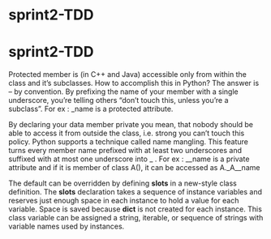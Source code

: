 # sprint2-TDD
# sprint2-TDD
Protected member is (in C++ and Java) accessible only from within the class and it’s subclasses.
How to accomplish this in Python? The answer is – by convention. By prefixing the name of your member
with a single underscore, you’re telling others “don’t touch this, unless you’re a subclass”.
For ex : _name is a protected attribute.

By declaring your data member private you mean, that nobody should be able to access it from
outside the class, i.e. strong you can’t touch this policy. Python supports a technique called
name mangling. This feature turns every member name prefixed with at least two underscores and suffixed
with at most one underscore into _<className><memberName> .
For ex : __name is a private attribute and if it is member of class A(), it can be accessed as A._A__name

The default can be overridden by defining __slots__ in a new-style class definition. The __slots__ declaration
takes a sequence of instance variables and reserves just enough space in each instance to hold a value for each
variable. Space is saved because __dict__ is not created for each instance.
This class variable can be assigned a string, iterable, or sequence of strings with variable names
used by instances.
